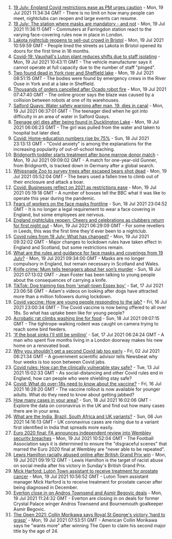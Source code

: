 1. [19 July: England Covid restrictions ease as PM urges caution](https://www.bbc.co.uk/news/uk-57882029) - Mon, 19 Jul 2021 11:34:34 GMT - There is no limit on how many people can meet, nightclubs can reopen and large events can resume.
2. [19 July: The station where masks are mandatory - and not](https://www.bbc.co.uk/news/uk-england-london-57886933) - Mon, 19 Jul 2021 11:36:11 GMT - Commuters at Farringdon station react to the varying face-covering rules now in place in London.
3. [Lakota nightclub reopens to sell-out crowd in Bristol](https://www.bbc.co.uk/news/uk-england-bristol-57889592) - Mon, 19 Jul 2021 10:59:59 GMT - People lined the streets as Lakota in Bristol opened its doors for the first time in 16 months.
4. [Covid-19: Vauxhall's Luton plant reduces shifts due to staff isolating](https://www.bbc.co.uk/news/uk-england-beds-bucks-herts-57887164) - Mon, 19 Jul 2021 10:43:11 GMT - The vehicle manufacturer says it cannot operate at full capacity due to the number of staff "pinged".
5. [Two found dead in York river and Sheffield lake](https://www.bbc.co.uk/news/uk-england-57884739) - Mon, 19 Jul 2021 08:51:15 GMT - The bodies were found by emergency crews in the River Ouse in York and at a lake in Sheffield.
6. [Thousands of orders cancelled after Ocado robot fire](https://www.bbc.co.uk/news/business-57883332) - Mon, 19 Jul 2021 07:47:40 GMT - The online grocer says the blaze was caused by a collision between robots at one of its warehouses.
7. [Salford Quays: Water safety warning after man, 19, dies in canal](https://www.bbc.co.uk/news/uk-england-manchester-57884759) - Mon, 19 Jul 2021 06:37:01 GMT - The teenager died when he got into difficulty in an area of water in Salford Quays.
8. [Teenage girl dies after being found in Ducklington Lake](https://www.bbc.co.uk/news/uk-england-oxfordshire-57884995) - Mon, 19 Jul 2021 06:06:23 GMT - The girl was pulled from the water and taken to hospital but later died.
9. [Covid: Home-education numbers rise by 75%](https://www.bbc.co.uk/news/education-57255380) - Sun, 18 Jul 2021 23:13:13 GMT - "Covid anxiety" is among the explanations for the increasing popularity of out-of-school teaching.
10. [Bridgnorth toddler starts treatment after bone marrow donor match](https://www.bbc.co.uk/news/uk-england-shropshire-57873586) - Mon, 19 Jul 2021 09:09:02 GMT - A match for one-year-old Gunner, from Bridgnorth, is tracked down in Germany after a global search.
11. [Whipsnade Zoo to survey trees after escaped bears shot dead](https://www.bbc.co.uk/news/uk-england-beds-bucks-herts-57868029) - Mon, 19 Jul 2021 05:52:04 GMT - The bears used a fallen tree to climb out of their enclosure and attack a boar.
12. [Covid: Businesses reflect on 2021 as restrictions ease](https://www.bbc.co.uk/news/uk-england-tyne-57850394) - Mon, 19 Jul 2021 05:19:18 GMT - A number of bosses tell the BBC what it was like to operate this year during the pandemic.
13. [Fears of workers on the face masks frontline](https://www.bbc.co.uk/news/business-57862362) - Sun, 18 Jul 2021 23:04:52 GMT - It is no longer a legal requirement to wear a face covering in England, but some employees are nervous.
14. [England nightclubs reopen: Cheers and celebrations as clubbers return for first night out](https://www.bbc.co.uk/news/uk-57869258) - Mon, 19 Jul 2021 06:29:09 GMT - For some revellers in Leeds, this was the first time they'd ever been to a nightclub.
15. [Covid rules from 19 July: What has changed?](https://www.bbc.co.uk/news/explainers-52530518) - Mon, 19 Jul 2021 09:32:02 GMT - Major changes to lockdown rules have taken effect in England and Scotland, but some restrictions remain.
16. [What are the rules and guidance for face masks and coverings from 19 July?](https://www.bbc.co.uk/news/health-51205344) - Mon, 19 Jul 2021 09:34:00 GMT - Masks are no longer compulsory in England, but remain necessary in Scotland and Wales.
17. [Knife crime: Mum tells teenagers about her son’s murder](https://www.bbc.co.uk/news/uk-england-london-57863749) - Sun, 18 Jul 2021 07:13:02 GMT - Jean Foster has been talking to young people about the consequences of carrying a knife.
18. [TikTok: Dog training tips from 'small-town Essex boy'](https://www.bbc.co.uk/news/uk-england-essex-57841659) - Sat, 17 Jul 2021 23:06:58 GMT - Adam's videos on looking after dogs have attracted more than a million followers during lockdown.
19. [Covid vaccine: How are young people responding to the jab?](https://www.bbc.co.uk/news/uk-england-london-57845115) - Fri, 16 Jul 2021 23:00:34 GMT - The Covid vaccine is now being offered to all over 18s. So what has uptake been like for young people?
20. [Acrobatic rat climbs washing line for food](https://www.bbc.co.uk/news/uk-england-norfolk-57826515) - Sun, 18 Jul 2021 09:07:15 GMT - The tightrope-walking rodent was caught on camera trying to reach some bird feeders.
21. ['If the boat sinks I'll still be smiling'](https://www.bbc.co.uk/news/uk-england-leicestershire-57806055) - Sat, 17 Jul 2021 06:24:24 GMT - A man who spent five months living in a London doorway makes his new home on a renovated boat.
22. [Why you shouldn't get a second Covid jab too early](https://www.bbc.co.uk/news/newsbeat-57682233) - Fri, 02 Jul 2021 06:21:34 GMT - A government scientific advisor tells Newsbeat why four weeks is too soon between Covid jabs.
23. [Covid rules: How can the clinically vulnerable stay safe?](https://www.bbc.co.uk/news/health-51997151) - Tue, 13 Jul 2021 15:02:33 GMT - As social-distancing and other Covid rules end in England, how can people who were shielding stay safe?
24. [Covid: What do over-18s need to know about the vaccine?](https://www.bbc.co.uk/news/health-57273875) - Fri, 16 Jul 2021 16:28:20 GMT - The vaccine rollout is now available for younger adults. What do they need to know about getting jabbed?
25. [How many cases in your area?](https://www.bbc.co.uk/news/uk-51768274) - Sun, 18 Jul 2021 16:02:06 GMT - Explore the data on coronavirus in the UK and find out how many cases there are in your area.
26. [What are the India, Brazil, South Africa and UK variants?](https://www.bbc.co.uk/news/health-55659820) - Sun, 06 Jun 2021 14:16:13 GMT - UK coronavirus cases are rising due to a variant first identified in India that spreads more easily.
27. [Euro 2020 final: FA announces independent review into Wembley security breaches](https://www.bbc.co.uk/sport/football/57888959) - Mon, 19 Jul 2021 10:52:04 GMT - The Football Association says it is determined to ensure the "disgraceful scenes" that marred the Euro 2020 final at Wembley are "never able to be repeated".
28. [Lewis Hamilton racially abused online after British Grand Prix win](https://www.bbc.co.uk/sport/formula1/57885011) - Mon, 19 Jul 2021 09:19:12 GMT - Lewis Hamilton is the target of racist abuse on social media after his victory in Sunday's British Grand Prix.
29. [Mick Harford: Luton Town assistant to receive treatment for prostate cancer](https://www.bbc.co.uk/sport/football/57867900) - Mon, 19 Jul 2021 10:56:52 GMT - Luton Town assistant manager Mick Harford is to receive treatment for prostate cancer after being diagnosed in December.
30. [Everton close in on Andros Townsend and Asmir Begovic deals](https://www.bbc.co.uk/sport/football/57887115) - Mon, 19 Jul 2021 11:24:32 GMT - Everton are closing in on deals for former Crystal Palace winger Andros Townsend and Bournemouth goalkeeper Asmir Begovic.
31. [The Open 2021: Collin Morikawa says Royal St George's victory 'hard to grasp'](https://www.bbc.co.uk/sport/golf/57882257) - Mon, 19 Jul 2021 07:53:51 GMT - American Collin Morikawa says he "wants more" after winning The Open to claim his second major title by the age of 24.
